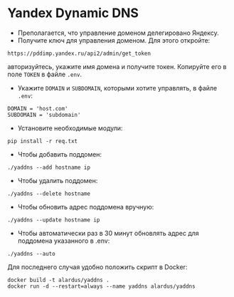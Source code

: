 # Yandex Dynamic DNS

- Преполагается, что управление доменом делегировано Яндексу.
- Получите ключ для управления доменом. Для этого откройте:

`https://pddimp.yandex.ru/api2/admin/get_token`

авторизуйтесь, укажите имя домена и получите токен. Копируйте его в поле `TOKEN` в файле `.env`.

- Укажите `DOMAIN` и `SUBDOMAIN`, которыми хотите управлять, в файле `.env`:

```
DOMAIN = 'host.com'
SUBDOMAIN = 'subdomain'
```

- Установите необходимые модули:

`pip install -r req.txt`

- Чтобы добавить поддомен:

`./yaddns --add hostname ip`

- Чтобы удалить поддомен:

`./yaddns --delete hostname`

- Чтобы обновить адрес поддомена вручную:

`./yaddns --update hostname ip`

- Чтобы автоматически раз в 30 минут обновлять адрес для поддомена указанного в .env:

`./yaddns --auto`

Для последнего случая удобно положить скрипт в Docker:

```
docker build -t alardus/yaddns .
docker run -d --restart=always --name yaddns alardus/yaddns
```
